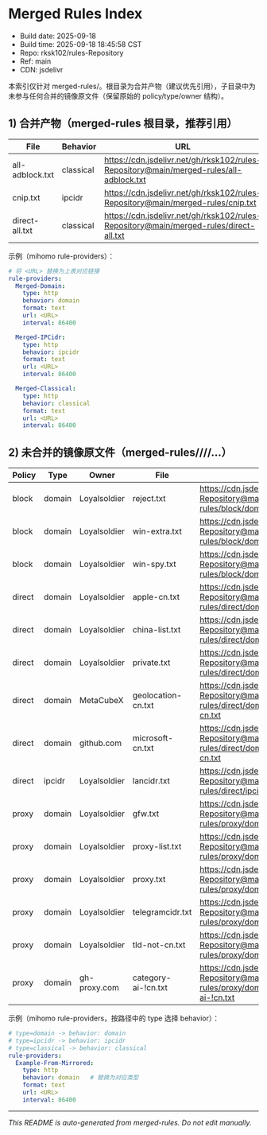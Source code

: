 # Merged Rules Index

- Build date: 2025-09-18
- Build time: 2025-09-18 18:45:58 CST
- Repo: rksk102/rules-Repository
- Ref: main
- CDN: jsdelivr

本索引仅针对 merged-rules/。根目录为合并产物（建议优先引用），子目录中为未参与任何合并的镜像原文件（保留原始的 policy/type/owner 结构）。

## 1) 合并产物（merged-rules 根目录，推荐引用）

| File | Behavior | URL |
|---|---|---|
| all-adblock.txt | classical | https://cdn.jsdelivr.net/gh/rksk102/rules-Repository@main/merged-rules/all-adblock.txt |
| cnip.txt | ipcidr | https://cdn.jsdelivr.net/gh/rksk102/rules-Repository@main/merged-rules/cnip.txt |
| direct-all.txt | classical | https://cdn.jsdelivr.net/gh/rksk102/rules-Repository@main/merged-rules/direct-all.txt |

示例（mihomo rule-providers）：
```yaml
# 将 <URL> 替换为上表对应链接
rule-providers:
  Merged-Domain:
    type: http
    behavior: domain
    format: text
    url: <URL>
    interval: 86400

  Merged-IPCidr:
    type: http
    behavior: ipcidr
    format: text
    url: <URL>
    interval: 86400

  Merged-Classical:
    type: http
    behavior: classical
    format: text
    url: <URL>
    interval: 86400
```

## 2) 未合并的镜像原文件（merged-rules/<policy>/<type>/<owner>/...）

| Policy | Type | Owner | File | URL |
|---|---|---|---|---|
| block | domain | Loyalsoldier | reject.txt | https://cdn.jsdelivr.net/gh/rksk102/rules-Repository@main/merged-rules/block/domain/Loyalsoldier/reject.txt |
| block | domain | Loyalsoldier | win-extra.txt | https://cdn.jsdelivr.net/gh/rksk102/rules-Repository@main/merged-rules/block/domain/Loyalsoldier/win-extra.txt |
| block | domain | Loyalsoldier | win-spy.txt | https://cdn.jsdelivr.net/gh/rksk102/rules-Repository@main/merged-rules/block/domain/Loyalsoldier/win-spy.txt |
| direct | domain | Loyalsoldier | apple-cn.txt | https://cdn.jsdelivr.net/gh/rksk102/rules-Repository@main/merged-rules/direct/domain/Loyalsoldier/apple-cn.txt |
| direct | domain | Loyalsoldier | china-list.txt | https://cdn.jsdelivr.net/gh/rksk102/rules-Repository@main/merged-rules/direct/domain/Loyalsoldier/china-list.txt |
| direct | domain | Loyalsoldier | private.txt | https://cdn.jsdelivr.net/gh/rksk102/rules-Repository@main/merged-rules/direct/domain/Loyalsoldier/private.txt |
| direct | domain | MetaCubeX | geolocation-cn.txt | https://cdn.jsdelivr.net/gh/rksk102/rules-Repository@main/merged-rules/direct/domain/MetaCubeX/geolocation-cn.txt |
| direct | domain | github.com | microsoft-cn.txt | https://cdn.jsdelivr.net/gh/rksk102/rules-Repository@main/merged-rules/direct/domain/github.com/microsoft-cn.txt |
| direct | ipcidr | Loyalsoldier | lancidr.txt | https://cdn.jsdelivr.net/gh/rksk102/rules-Repository@main/merged-rules/direct/ipcidr/Loyalsoldier/lancidr.txt |
| proxy | domain | Loyalsoldier | gfw.txt | https://cdn.jsdelivr.net/gh/rksk102/rules-Repository@main/merged-rules/proxy/domain/Loyalsoldier/gfw.txt |
| proxy | domain | Loyalsoldier | proxy-list.txt | https://cdn.jsdelivr.net/gh/rksk102/rules-Repository@main/merged-rules/proxy/domain/Loyalsoldier/proxy-list.txt |
| proxy | domain | Loyalsoldier | proxy.txt | https://cdn.jsdelivr.net/gh/rksk102/rules-Repository@main/merged-rules/proxy/domain/Loyalsoldier/proxy.txt |
| proxy | domain | Loyalsoldier | telegramcidr.txt | https://cdn.jsdelivr.net/gh/rksk102/rules-Repository@main/merged-rules/proxy/domain/Loyalsoldier/telegramcidr.txt |
| proxy | domain | Loyalsoldier | tld-not-cn.txt | https://cdn.jsdelivr.net/gh/rksk102/rules-Repository@main/merged-rules/proxy/domain/Loyalsoldier/tld-not-cn.txt |
| proxy | domain | gh-proxy.com | category-ai-!cn.txt | https://cdn.jsdelivr.net/gh/rksk102/rules-Repository@main/merged-rules/proxy/domain/gh-proxy.com/category-ai-!cn.txt |

示例（mihomo rule-providers，按路径中的 type 选择 behavior）：
```yaml
# type=domain -> behavior: domain
# type=ipcidr -> behavior: ipcidr
# type=classical -> behavior: classical
rule-providers:
  Example-From-Mirrored:
    type: http
    behavior: domain   # 替换为对应类型
    format: text
    url: <URL>
    interval: 86400
```

---
_This README is auto-generated from merged-rules. Do not edit manually._

